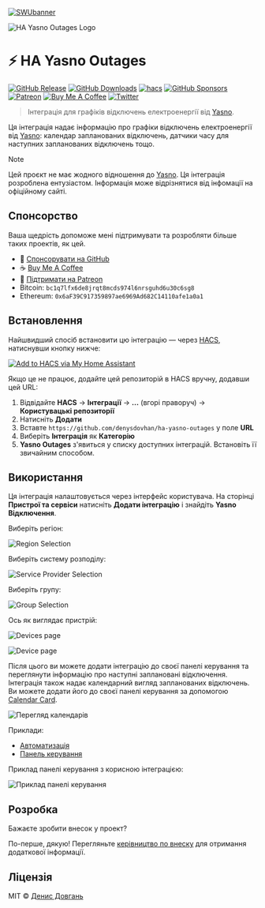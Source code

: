 [![SWUbanner](https://raw.githubusercontent.com/vshymanskyy/StandWithUkraine/main/banner-direct-single.svg)](https://stand-with-ukraine.pp.ua/)

![HA Yasno Outages Logo](./icons/logo.png)

# ⚡️ HA Yasno Outages

[![GitHub Release][gh-release-image]][gh-release-url]
[![GitHub Downloads][gh-downloads-image]][gh-downloads-url]
[![hacs][hacs-image]][hacs-url]
[![GitHub Sponsors][gh-sponsors-image]][gh-sponsors-url]
[![Patreon][patreon-image]][patreon-url]
[![Buy Me A Coffee][buymeacoffee-image]][buymeacoffee-url]
[![Twitter][twitter-image]][twitter-url]

> Інтеграція для графіків відключень електроенергії від [Yasno][yasno].

Ця інтеграція надає інформацію про графіки відключень електроенергії від [Yasno][yasno]: календар запланованих відключень, датчики часу для наступних запланованих відключень тощо.

> [!NOTE]
> Цей проєкт не має жодного відношення до [Yasno][yasno]. Ця інтеграція розроблена ентузіастом. Інформація може відрізнятися від інфомації на офіційному сайті.

## Спонсорство

Ваша щедрість допоможе мені підтримувати та розробляти більше таких проектів, як цей.

- 💖 [Спонсорувати на GitHub][gh-sponsors-url]
- ☕️ [Buy Me A Coffee][buymeacoffee-url]
- 🤝 [Підтримати на Patreon][patreon-url]
- Bitcoin: `bc1q7lfx6de8jrqt8mcds974l6nrsguhd6u30c6sg8`
- Ethereum: `0x6aF39C917359897ae6969Ad682C14110afe1a0a1`

## Встановлення

Найшвидший спосіб встановити цю інтеграцію — через [HACS][hacs-url], натиснувши кнопку нижче:

[![Add to HACS via My Home Assistant][hacs-install-image]][hasc-install-url]

Якщо це не працює, додайте цей репозиторій в HACS вручну, додавши цей URL:

1. Відвідайте **HACS** → **Інтеграції** → **...** (вгорі праворуч) → **Користувацькі репозиторії**
2. Натисніть **Додати**
3. Вставте `https://github.com/denysdovhan/ha-yasno-outages` у поле **URL**
4. Виберіть **Інтеграція** як **Категорію**
5. **Yasno Outages** з'явиться у списку доступних інтеграцій. Встановіть її звичайним способом.

## Використання

Ця інтеграція налаштовується через інтерфейс користувача. На сторінці **Пристрої та сервіси** натисніть **Додати інтеграцію** і знайдіть **Yasno Відключення**.

Виберіть регіон:

![Region Selection](/media/1_region.png)

Виберіть систему розподілу:

![Service Provider Selection](/media/2_provider.png)

Виберіть групу:

![Group Selection](/media/3_group.png)

Ось як виглядає пристрій:

![Devices page](/media/4_devices.png)

![Device page](/media/5_device.png)

Після цього ви можете додати інтеграцію до своєї панелі керування та переглянути інформацію про наступні заплановані відключення.
Інтеграція також надає календарний вигляд запланованих відключень. Ви можете додати його до своєї панелі керування за допомогою [Calendar Card][calendar-card].

![Перегляд календарів](/media/6_calendars.png)

Приклади:

- [Автоматизація](/examples/automation.yaml)
- [Панель керування](/examples/dashboard.yaml)

Приклад панелі керування з корисною інтеграцією:

![Приклад панелі керування](https://github.com/denysdovhan/ha-yasno-outages/assets/3459374/26c75595-8984-4a9f-893a-e4b6d838b7f2)

## Розробка

Бажаєте зробити внесок у проект?

По-перше, дякую! Перегляньте [керівництво по внеску](./contributing.md) для отримання додаткової інформації.

## Ліцензія

MIT © [Денис Довгань][denysdovhan]

<!-- Badges -->

[gh-release-url]: https://github.com/denysdovhan/ha-yasno-outages/releases/latest
[gh-release-image]: https://img.shields.io/github/v/release/denysdovhan/ha-yasno-outages?style=flat-square
[gh-downloads-url]: https://github.com/denysdovhan/ha-yasno-outages/releases
[gh-downloads-image]: https://img.shields.io/github/downloads/denysdovhan/ha-yasno-outages/total?style=flat-square
[hacs-url]: https://github.com/hacs/integration
[hacs-image]: https://img.shields.io/badge/hacs-default-orange.svg?style=flat-square
[gh-sponsors-url]: https://github.com/sponsors/denysdovhan
[gh-sponsors-image]: https://img.shields.io/github/sponsors/denysdovhan?style=flat-square
[patreon-url]: https://patreon.com/denysdovhan
[patreon-image]: https://img.shields.io/badge/support-patreon-F96854.svg?style=flat-square
[buymeacoffee-url]: https://buymeacoffee.com/denysdovhan
[buymeacoffee-image]: https://img.shields.io/badge/support-buymeacoffee-222222.svg?style=flat-square
[twitter-url]: https://twitter.com/denysdovhan
[twitter-image]: https://img.shields.io/badge/twitter-%40denysdovhan-00ACEE.svg?style=flat-square

<!-- References -->

[yasno]: https://yasno.com.ua/
[home-assistant]: https://www.home-assistant.io/
[denysdovhan]: https://github.com/denysdovhan
[hasc-install-url]: https://my.home-assistant.io/redirect/hacs_repository/?owner=denysdovhan&repository=ha-yasno-outages&category=integration
[hacs-install-image]: https://my.home-assistant.io/badges/hacs_repository.svg
[add-translation]: https://github.com/denysdovhan/ha-yasno-outages/blob/master/contributing.md#how-to-add-translation
[calendar-card]: https://www.home-assistant.io/dashboards/calendar/
